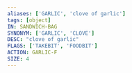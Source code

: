```yaml
---
aliases: ['GARLIC', 'clove of garlic']
tags: [object]
IN: SANDWICH-BAG
SYNONYM: ['GARLIC', 'CLOVE']
DESC: "clove of garlic"
FLAGS: ['TAKEBIT', 'FOODBIT']
ACTION: GARLIC-F
SIZE: 4
---
```

